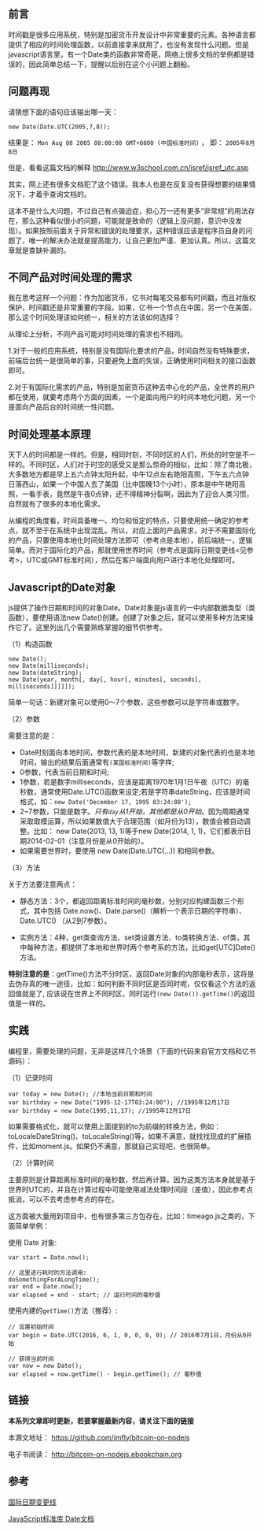 ## 前言

时间戳是很多应用系统，特别是加密货币开发设计中非常重要的元素。各种语言都提供了相应的时间处理函数，以前直接拿来就用了，也没有发现什么问题。但是javascript语言里，有一个Date类的函数非常奇葩，网络上很多文档的举例都是错误的，因此简单总结一下，提醒以后别在这个小问题上翻船。

## 问题再现

请猜想下面的语句应该输出哪一天：

```
new Date(Date.UTC(2005,7,8));
```

结果是： `Mon Aug 08 2005 08:00:00 GMT+0800 (中国标准时间)` ， 即： `2005年8月8日`

但是，看看这篇文档的解释 http://www.w3school.com.cn/jsref/jsref_utc.asp

其实，网上还有很多文档犯了这个错误。我本人也是在反复没有获得想要的结果情况下，才着手查询文档的。

这本不是什么大问题，不过自己有点强迫症，担心万一还有更多“非常规”的用法存在，那么这种看似很小的问题，可能就是致命的（逻辑上没问题，意识中没发现）。如果按照前面关于异常和错误的处理要求，这种错误应该是程序员自身的问题了，唯一的解决办法就是提高能力，让自己更加严谨、更加认真。所以，这篇文章就是查缺补漏的。

## 不同产品对时间处理的需求

我在思考这样一个问题：作为加密货币，亿书对每笔交易都有时间戳，而且对版权保护，时间戳还是非常重要的字段。如果，亿书一个节点在中国，另一个在美国，那么这个时间处理该如何统一，相关的方法该如何选择？

从理论上分析，不同产品可能对时间处理的需求也不相同。

1.对于一般的应用系统，特别是没有国际化要求的产品，时间自然没有特殊要求，前端后台统一是很简单的事，只要避免上面的失误，正确使用时间相关的接口函数即可。

2.对于有国际化需求的产品，特别是加密货币这种去中心化的产品，全世界的用户都在使用，就要考虑两个方面的因素，一个是面向用户的时间本地化问题，另一个是面向产品后台的时间统一性问题。

## 时间处理基本原理

天下人的时间都是一样的。但是，相同时刻，不同时区的人们，所处的时空是不一样的。不同时区，人们对于时空的感受又是那么惊奇的相似，比如：除了南北极，大多数地方都是早上五六点钟太阳升起，中午12点左右艳阳高照，下午五六点钟日落西山，如果一个中国人去了美国（比中国晚13个小时），原本是中午艳阳高照，一看手表，竟然是午夜0点钟，还不得精神分裂啊，因此为了迎合人类习惯，自然就有了很多的本地化需求。

从编程的角度看，时间具备唯一、均匀和恒定的特点，只要使用统一确定的参考点，就不至于在系统中出现混乱。所以，对应上面的产品需求，对于不需要国际化的产品，只要使用本地化时间处理方法即可（参考点是本地），前后端统一，逻辑简单。而对于国际化的产品，那就使用世界时间（参考点是国际日期变更线<见参考>，UTC或GMT标准时间），然后在客户端面向用户进行本地化处理即可。

## Javascript的Date对象

js提供了操作日期和时间的对象Date。Date对象是js语言的一中内部数据类型（类函数），要使用语法new Date()创建。创建了对象之后，就可以使用多种方法来操作它了。这里列出几个需要熟练掌握的细节供参考。

（1）构造函数

```
new Date();
new Date(milliseconds);
new Date(dateString);
new Date(year, month[, day[, hour[, minutes[, seconds[, milliseconds]]]]]);
```

简单一句话：新建对象可以使用0～7个参数，这些参数可以是字符串或数字。

（2）参数

需要注意的是：

- Date时刻面向本地时间，参数代表的是本地时间，新建的对象代表的也是本地时间，输出的结果后面通常有`(某国标准时间)`等字样;
- 0参数，代表当前日期和时间;
- 1参数，若是数字milliseconds，应该是距离1970年1月1日午夜（UTC）的毫秒数，通常使用Date.UTC()函数来设定;若是字符串dateString，应该是时间格式，如：`new Date('December 17, 1995 03:24:00');`
- 2~7参数，只能是数字。*只有`day`从1开始，其他都是从0开始*。因为周期通常采取取模运算，所以如果数值大于合理范围（如月份为13），数值会被自动调整。比如： new Date(2013, 13, 1)等于new Date(2014, 1, 1)，它们都表示日期2014-02-01（注意月份是从0开始的）。
- 如果需要世界时，要使用 new Date(Date.UTC(...)) 和相同参数。

（3）方法

关于方法要注意两点：

- 静态方法：3个，都返回距离标准时间的毫秒数，分别对应构建函数三个形式，其中包括 Date.now()、Date.parse()（解析一个表示日期的字符串）、Date.UTC() （从2到7参数）。

- 实例方法：4种，get类查询方法、set类设置方法、to类转换方法、of类，其中每种方法，都提供了本地和世界时两个参考系的方法，比如get[UTC]Date()方法。

**特别注意的是**：getTime()方法不分时区，返回Date对象的内部毫秒表示，这将是去伪存真的唯一途径，比如：如何判断不同时区是否同时呢，仅仅看这个方法的返回值就是了, 应该说在世界上不同时区，同时运行`(new Date()).getTime()`的返回值是一样的。

## 实践

编程里，需要处理的问题，无非是这样几个场景（下面的代码来自官方文档和亿书源码）：

（1）记录时间

```
var today = new Date(); //本地当前日期和时间
var birthday = new Date("1995-12-17T03:24:00"); //1995年12月17日
var birthday = new Date(1995,11,17); //1995年12月17日
```

如果需要格式化，就可以使用上面提到的to为前缀的转换方法，例如：toLocaleDateString()、toLocaleString()等，如果不满意，就找找现成的扩展插件，比如moment.js。如果仍不满意，那就自己实现吧，也很简单。

（2）计算时间

主要原则是计算距离标准时间的毫秒数，然后再计算。因为这类方法本身就是基于世界时UTC的，并且在计算过程中可能使用减法处理时间段（差值），因此参考点抵消，可以不去考虑参考点的存在。

这方面被大量用到项目中，也有很多第三方包存在，比如：timeago.js之类的，下面简单举例：

使用 Date 对象:

```
var start = Date.now();

// 这里进行耗时的方法调用:
doSomethingForALongTime();
var end = Date.now();
var elapsed = end - start; // 运行时间的毫秒值
```

使用内建的`getTime()`方法（推荐）:

```
// 设置初始时间
var begin = Date.UTC(2016, 6, 1, 0, 0, 0, 0); // 2016年7月1日，月份从0开始

// 获得当前时间
var now = new Date();
var elapsed = now.getTime() - begin.getTime(); // 毫秒值
```

## 链接

**本系列文章即时更新，若要掌握最新内容，请关注下面的链接**

本源文地址： https://github.com/imfly/bitcoin-on-nodejs

电子书阅读： http://bitcoin-on-nodejs.ebookchain.org

## 参考

[国际日期变更线](http://baike.baidu.com/link?url=KXEt7IGgVrZmHTpJbDXFHfeJ4O2S7XCmHZiO9EFhAZOMWCaaW0clTFxIHK--M0lZdkLBWvzar7atrtUG9Js-Xq)

[JavaScript标准库 Date文档](https://developer.mozilla.org/zh-CN/docs/Web/JavaScript/Reference/Global_Objects/Date)
